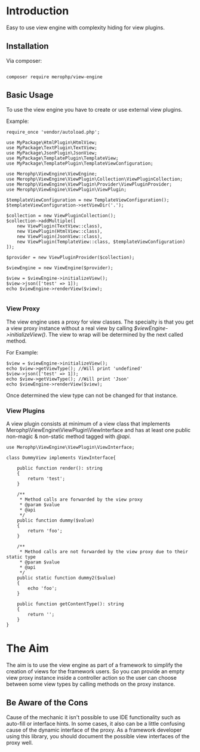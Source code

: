 # Introduction

Easy to use view engine with complexity hiding for view plugins.

## Installation

Via composer:

<code>
composer require merophp/view-engine
</code>

## Basic Usage

To use the view engine you have to create or use external view plugins. 

Example:
<pre><code>require_once 'vendor/autoload.php';

use MyPackage\HtmlPlugin\HtmlView;
use MyPackage\TextPlugin\TextView;
use MyPackage\JsonPlugin\JsonView;
use MyPackage\TemplatePlugin\TemplateView;
use MyPackage\TemplatePlugin\TemplateViewConfiguration;

use Merophp\ViewEngine\ViewEngine;
use Merophp\ViewEngine\ViewPlugin\Collection\ViewPluginCollection;
use Merophp\ViewEngine\ViewPlugin\Provider\ViewPluginProvider;
use Merophp\ViewEngine\ViewPlugin\ViewPlugin;

$templateViewConfiguration = new TemplateViewConfiguration();
$templateViewConfiguration->setViewDir('.');

$collection = new ViewPluginCollection();
$collection->addMultiple([
    new ViewPlugin(TextView::class),
    new ViewPlugin(HtmlView::class),
    new ViewPlugin(JsonView::class),
    new ViewPlugin(TemplateView::class, $templateViewConfiguration)
]);

$provider = new ViewPluginProvider($collection);

$viewEngine = new ViewEngine($provider);

$view = $viewEngine->initializeView();
$view->json(['test' => 1]);
echo $viewEngine->renderView($view);

</code></pre>

### View Proxy
The view engine uses a proxy for view classes. The specialty is that you 
get a view proxy instance without a real view by calling <i>$viewEngine->initializeView()</i>.
The view to wrap will be determined by the next called method. 

For Example: <br />
<pre><code>$view = $viewEngine->initializeView();
echo $view->getViewType(); //Will print 'undefined'
$view->json(['test' => 1]);
echo $view->getViewType(); //Will print 'Json'
echo $viewEngine->renderView($view);
</code></pre>

Once determined the view type can not be changed for that instance.

### View Plugins

A view plugin consists at minimum of a view class that implements
Merophp\ViewEngine\ViewPlugin\ViewInterface and has at least one public
non-magic & non-static method tagged with <i>@api</i>. 

<pre><code>use Merophp\ViewEngine\ViewPlugin\ViewInterface;

class DummyView implements ViewInterface{

    public function render(): string
    {
        return 'test';
    }

    /**
     * Method calls are forwarded by the view proxy
     * @param $value
     * @api
     */
    public function dummy($value)
    {
        return 'foo';
    }

    /**
     * Method calls are not forwarded by the view proxy due to their static type 
     * @param $value
     * @api
     */
    public static function dummy2($value)
    {
        echo 'foo';
    }

    public function getContentType(): string
    {
        return '';
    }
}
</code></pre>

# The Aim

The aim is to use the view engine as part of a framework to simplify the creation
of views for the framework users. So you can provide an empty view proxy instance 
inside a controller action so the user can choose between some view types by 
calling methods on the proxy instance.

## Be Aware of the Cons

Cause of the mechanic it isn't possible to use IDE functionality such as auto-fill 
or interface hints. In some cases, it also can be a little confusing cause of 
the dynamic interface of the proxy. As a framework developer using this library, 
you should document the possible view interfaces of the proxy well.
